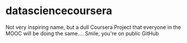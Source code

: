 datasciencecoursera
===================

Not very inspiring name, but a dull Coursera Project that everyone in the MOOC will be doing the same.... Smile, you're on public GitHub
